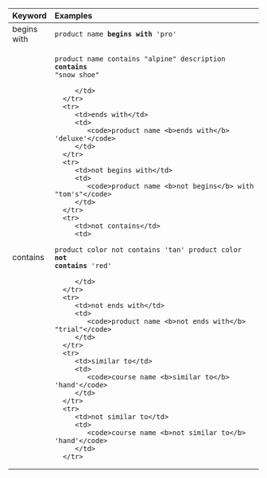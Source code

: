 <table>
   <colgroup>
      <col style="width:15%" />
      <col style="width:85%" />
   </colgroup>
   <thead class="thead" style="text-align:left;">
      <tr>
         <th>Keyword</th>
         <th>Examples</th>
      </tr>
   </thead>
   <tbody class="tbody">
      <tr>
         <td>begins with</td>
         <td>
            <code>product name <b>begins with</b> 'pro'</code>
         </td>
      </tr>
      <tr>
         <td>contains</td>
         <td>

<code>product name contains "alpine" description <b>contains</b> "snow shoe"</code>

         </td>
      </tr>
      <tr>
         <td>ends with</td>
         <td>
            <code>product name <b>ends with</b> 'deluxe'</code>
         </td>
      </tr>
      <tr>
         <td>not begins with</td>
         <td>
            <code>product name <b>not begins</b> with "tom's"</code>
         </td>
      </tr>
      <tr>
         <td>not contains</td>
         <td>

<code>product color not contains 'tan' product color <b>not contains</b> 'red'</code>

         </td>
      </tr>
      <tr>
         <td>not ends with</td>
         <td>
            <code>product name <b>not ends with</b> "trial"</code>
         </td>
      </tr>
      <tr>
         <td>similar to</td>
         <td>
            <code>course name <b>similar to</b> 'hand'</code>
         </td>
      </tr>
      <tr>
         <td>not similar to</td>
         <td>
            <code>course name <b>not similar to</b> 'hand'</code>
         </td>
      </tr>
   </tbody>
</table>
